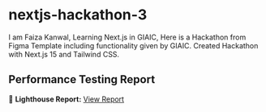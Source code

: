 # nextjs-hackathon-3
I am Faiza Kanwal, Learning Next.js in GIAIC, Here is a Hackathon from Figma Template including functionality given by GIAIC. Created Hackathon with Next.js 15 and Tailwind CSS.

## Performance Testing Report

🚀 **Lighthouse Report:** [View Report](https://nextjs-e-commerce.vercel.app/docs/reports/nextjs-e-commerce.vercel.app.html)

